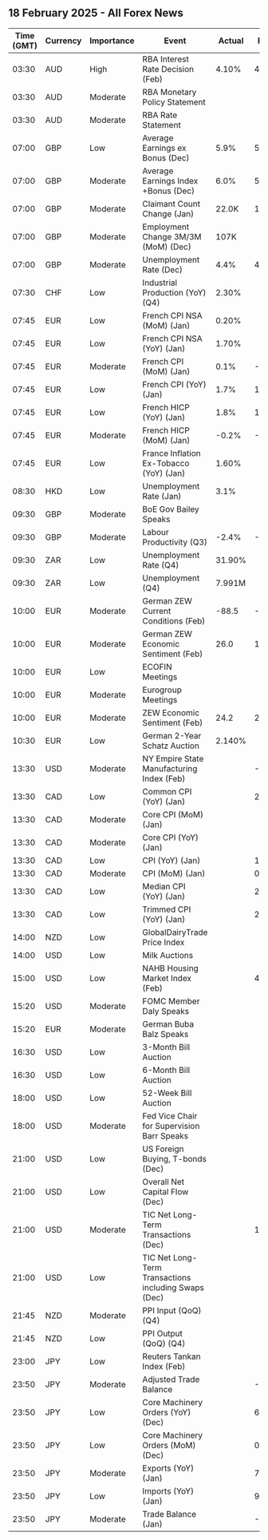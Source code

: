 ## 18 February 2025 - All Forex News

| Time (GMT) | Currency | Importance | Event | Actual | Forecast | Previous |
|------|----------|------------|-------|--------|----------|----------|
| 03:30 | AUD | High | RBA Interest Rate Decision (Feb) | 4.10% | 4.10% | 4.35% |
| 03:30 | AUD | Moderate | RBA Monetary Policy Statement |  |  |  |
| 03:30 | AUD | Moderate | RBA Rate Statement |  |  |  |
| 07:00 | GBP | Low | Average Earnings ex Bonus (Dec) | 5.9% | 5.9% | 5.6% |
| 07:00 | GBP | Moderate | Average Earnings Index +Bonus (Dec) | 6.0% | 5.9% | 5.5% |
| 07:00 | GBP | Moderate | Claimant Count Change (Jan) | 22.0K | 10.0K | -15.1K |
| 07:00 | GBP | Moderate | Employment Change 3M/3M (MoM) (Dec) | 107K |  | 35K |
| 07:00 | GBP | Moderate | Unemployment Rate (Dec) | 4.4% | 4.5% | 4.4% |
| 07:30 | CHF | Low | Industrial Production (YoY) (Q4) | 2.30% |  | 3.10% |
| 07:45 | EUR | Low | French CPI NSA (MoM) (Jan) | 0.20% |  | -0.10% |
| 07:45 | EUR | Low | French CPI NSA (YoY) (Jan) | 1.70% |  | 1.40% |
| 07:45 | EUR | Moderate | French CPI (MoM) (Jan) | 0.1% | -0.1% | 0.2% |
| 07:45 | EUR | Low | French CPI (YoY) (Jan) | 1.7% | 1.4% | 1.3% |
| 07:45 | EUR | Low | French HICP (YoY) (Jan) | 1.8% | 1.8% | 1.8% |
| 07:45 | EUR | Moderate | French HICP (MoM) (Jan) | -0.2% | -0.2% | -0.1% |
| 07:45 | EUR | Low | France Inflation Ex-Tobacco (YoY) (Jan) | 1.60% |  | 1.20% |
| 08:30 | HKD | Low | Unemployment Rate (Jan) | 3.1% |  | 3.1% |
| 09:30 | GBP | Moderate | BoE Gov Bailey Speaks |  |  |  |
| 09:30 | GBP | Moderate | Labour Productivity (Q3) | -2.4% | -0.8% | -0.9% |
| 09:30 | ZAR | Low | Unemployment Rate (Q4) | 31.90% |  | 32.10% |
| 09:30 | ZAR | Low | Unemployment (Q4) | 7.991M |  | 8.011M |
| 10:00 | EUR | Moderate | German ZEW Current Conditions (Feb) | -88.5 | -90.0 | -90.4 |
| 10:00 | EUR | Moderate | German ZEW Economic Sentiment (Feb) | 26.0 | 19.9 | 10.3 |
| 10:00 | EUR | Low | ECOFIN Meetings |  |  |  |
| 10:00 | EUR | Moderate | Eurogroup Meetings |  |  |  |
| 10:00 | EUR | Moderate | ZEW Economic Sentiment (Feb) | 24.2 | 24.3 | 18.0 |
| 10:30 | EUR | Low | German 2-Year Schatz Auction | 2.140% |  | 2.260% |
| 13:30 | USD | Moderate | NY Empire State Manufacturing Index (Feb) |  | -1.90 | -12.60 |
| 13:30 | CAD | Low | Common CPI (YoY) (Jan) |  | 2.1% | 2.0% |
| 13:30 | CAD | Moderate | Core CPI (MoM) (Jan) |  |  | -0.3% |
| 13:30 | CAD | Moderate | Core CPI (YoY) (Jan) |  |  | 1.8% |
| 13:30 | CAD | Low | CPI (YoY) (Jan) |  | 1.8% | 1.8% |
| 13:30 | CAD | Moderate | CPI (MoM) (Jan) |  | 0.1% | -0.4% |
| 13:30 | CAD | Low | Median CPI (YoY) (Jan) |  | 2.5% | 2.4% |
| 13:30 | CAD | Low | Trimmed CPI (YoY) (Jan) |  | 2.6% | 2.5% |
| 14:00 | NZD | Low | GlobalDairyTrade Price Index |  |  | 3.7% |
| 14:00 | USD | Low | Milk Auctions |  |  | 4,296.0 |
| 15:00 | USD | Low | NAHB Housing Market Index (Feb) |  | 46 | 47 |
| 15:20 | USD | Moderate | FOMC Member Daly Speaks |  |  |  |
| 15:20 | EUR | Moderate | German Buba Balz Speaks |  |  |  |
| 16:30 | USD | Low | 3-Month Bill Auction |  |  | 4.225% |
| 16:30 | USD | Low | 6-Month Bill Auction |  |  | 4.185% |
| 18:00 | USD | Low | 52-Week Bill Auction |  |  | 4.025% |
| 18:00 | USD | Moderate | Fed Vice Chair for Supervision Barr Speaks |  |  |  |
| 21:00 | USD | Low | US Foreign Buying, T-bonds (Dec) |  |  | -15.80B |
| 21:00 | USD | Low | Overall Net Capital Flow (Dec) |  |  | 159.90B |
| 21:00 | USD | Moderate | TIC Net Long-Term Transactions (Dec) |  | 149.1B | 79.0B |
| 21:00 | USD | Low | TIC Net Long-Term Transactions including Swaps (Dec) |  |  | 79.00B |
| 21:45 | NZD | Moderate | PPI Input (QoQ) (Q4) |  |  | 1.9% |
| 21:45 | NZD | Low | PPI Output (QoQ) (Q4) |  |  | 1.5% |
| 23:00 | JPY | Low | Reuters Tankan Index (Feb) |  |  | 2 |
| 23:50 | JPY | Moderate | Adjusted Trade Balance |  | -0.26T | -0.03T |
| 23:50 | JPY | Low | Core Machinery Orders (YoY) (Dec) |  | 6.9% | 10.3% |
| 23:50 | JPY | Low | Core Machinery Orders (MoM) (Dec) |  | 0.4% | 3.4% |
| 23:50 | JPY | Moderate | Exports (YoY) (Jan) |  | 7.9% | 2.8% |
| 23:50 | JPY | Low | Imports (YoY) (Jan) |  | 9.7% | 1.8% |
| 23:50 | JPY | Moderate | Trade Balance (Jan) |  | -2,104.0B | 130.9B |
